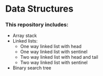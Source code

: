# Data Structures
### This repository includes: ###
* Array stack
* Linked lists:
  * One way linked list with head
  * One way linked list with sentinel
  * Two way linked list with head and tail
  * Two way linked list with sentinel
* Binary search tree
